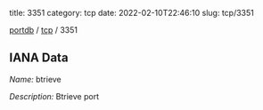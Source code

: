 title: 3351
category: tcp
date: 2022-02-10T22:46:10
slug: tcp/3351

[portdb](/) / [tcp](/category/tcp.html) / 3351


## IANA Data

_Name:_ btrieve

_Description:_ Btrieve port

